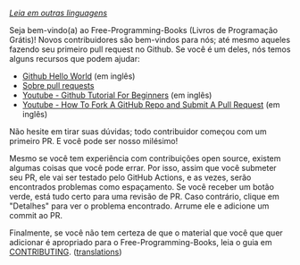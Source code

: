 *[Leia em outras linguagens](README.md#translations)*

Seja bem-vindo(a) ao Free-Programming-Books (Livros de Programação Grátis)! Novos contribuidores são bem-vindos para nós; até mesmo aqueles fazendo seu primeiro pull request no Github. Se você é um deles, nós temos alguns recursos que podem ajudar:


* [Github Hello World](https://guides.github.com/activities/hello-world/) (em inglês)
* [Sobre pull requests](https://docs.github.com/pt/free-pro-team@latest/github/collaborating-with-issues-and-pull-requests/about-pull-requests)
* [Youtube - Github Tutorial For Beginners](https://www.youtube.com/watch?v=0fKg7e37bQE) (em inglês)
* [Youtube - How To Fork A GitHub Repo and Submit A Pull Request](https://www.youtube.com/watch?v=G1I3HF4YWEw) (em inglês)


Não hesite em tirar suas dúvidas; todo contribuidor começou com um primeiro PR. E você pode ser nosso milésimo!


Mesmo se você tem experiência com contribuições open source, existem algumas coisas que você pode errar. Por isso, assim que você submeter seu PR, ele vai ser testado pelo GitHub Actions, e as vezes, serão encontrados problemas como espaçamento. Se você receber um botão verde, está tudo certo para uma revisão de PR. Caso contrário, clique em "Detalhes" para ver o problema encontrado. Arrume ele e adicione um commit ao PR.


Finalmente, se você não tem certeza de que o material que você que quer adicionar é apropriado para o Free-Programming-Books, leia o guia em [CONTRIBUTING](CONTRIBUTING-pt_BR.md). ([translations](README.md#translations))

